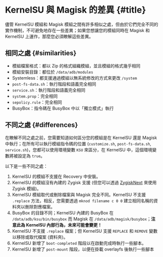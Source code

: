 # KernelSU 與 Magisk 的差異 {#title}

儘管 KernelSU 模組和 Magisk 模組之間有許多相似之處，但由於它們完全不同的實作機制，不可避免地存在一些差異；如果您想讓您的模組同時在 Magisk 和 KernelSU 上運作，那麼您必須瞭解這些差異。

## 相同之處 {#similarities}

- 模組檔案格式：都以 Zip 的格式組織模組，並且模組的格式幾乎相同
- 模組安裝目錄：都位於 `/data/adb/modules`
- Systemless：都支援通過模組以無系統修改的方式來更改 `/system`
- `post-fs-data.sh`：執行階段和語義完全相同
- `service.sh`：執行階段和語義完全相同
- `system.prop`：完全相同
- `sepolicy.rule`：完全相同
- BusyBox：指令碼在 BusyBox 中以「獨立模式」執行

## 不同之處 {#differences}

在瞭解不同之處之前，您需要知道如何區分您的模組是在 KernelSU 還是 Magisk 中執行；在所有可以執行模組指令碼的位置 (`customize.sh`, `post-fs-data.sh`, `service.sh`)，您都可以使用環境變數 `KSU` 來區分，在 KernelSU 中，這個環境變數將被設定為 `true`。

以下是一些不同之處：

1. KernelSU 的模組不支援在 Recovery 中安裝。
2. KernelSU 的模組沒有內建的 Zygisk 支援 (但您可以透過 [ZygiskNext](https://github.com/Dr-TSNG/ZygiskNext) 來使用 Zygisk 模組)。
3. KernelSU 模組取代或刪除檔案與 Magisk 完全不同。KernelSU 不支援 `.replace` 方法，相反，您需要透過 `mknod filename c 0 0` 建立相同名稱的資料夾以刪除對應檔案。
4. BusyBox 的目錄不同；KernelSU 內建的 BusyBox 在 `/data/adb/ksu/bin/busybox` 而 Magisk 在 `/data/adb/magisk/busybox`；**注意此為 KernelSU 內部行為，未來可能會變更！**
5. KernelSU 不支援 `.replace` 檔案；但 KernelSU 支援 `REPLACE` 和 `REMOVE` 變數以移除或取代檔案 (資料夾)。
6. KernelSU 新增了 `boot-completed` 階段以在啟動完成時執行一些腳本。
7. KernelSU 新增了 `post-mount` 階段，以便在掛載 overlayfs 後執行一些腳本
